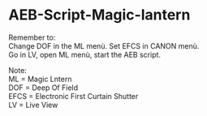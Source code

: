 # AEB-Script-Magic-lantern
Remember to:  
Change DOF in the ML menù. 
Set EFCS in CANON menù.  
Go in LV, open ML menù, start the AEB script.  




Note:  
ML = Magic Lntern  
DOF = Deep Of Field  
EFCS = Electronic First Curtain Shutter  
LV = Live View  
